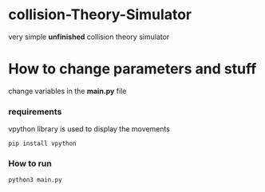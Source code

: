 # collision-Theory-Simulator
very simple **unfinished** collision theory simulator 

# How to change parameters and stuff
change variables in the **main.py** file

### requirements 
vpython library is used to display the movements
```buildoutcfg
pip install vpython
```

### How to run
```buildoutcfg
python3 main.py
```

